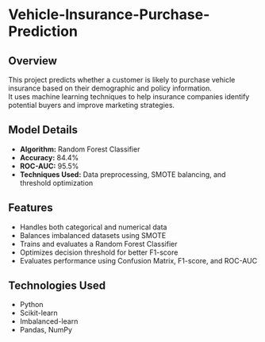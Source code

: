 # Vehicle-Insurance-Purchase-Prediction
## Overview
This project predicts whether a customer is likely to purchase vehicle insurance based on their demographic and policy information.  
It uses machine learning techniques to help insurance companies identify potential buyers and improve marketing strategies.

## Model Details
- **Algorithm:** Random Forest Classifier  
- **Accuracy:** 84.4%  
- **ROC-AUC:** 95.5%  
- **Techniques Used:** Data preprocessing, SMOTE balancing, and threshold optimization  

## Features
- Handles both categorical and numerical data  
- Balances imbalanced datasets using SMOTE  
- Trains and evaluates a Random Forest Classifier  
- Optimizes decision threshold for better F1-score  
- Evaluates performance using Confusion Matrix, F1-score, and ROC-AUC  

## Technologies Used
- Python  
- Scikit-learn  
- Imbalanced-learn  
- Pandas, NumPy



